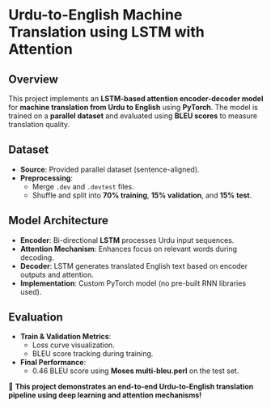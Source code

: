 # **Urdu-to-English Machine Translation using LSTM with Attention**  

## **Overview**  
This project implements an **LSTM-based attention encoder-decoder model** for **machine translation from Urdu to English** using **PyTorch**. The model is trained on a **parallel dataset** and evaluated using **BLEU scores** to measure translation quality.  

## **Dataset**  
- **Source**: Provided parallel dataset (sentence-aligned).  
- **Preprocessing**:  
  - Merge `.dev` and `.devtest` files.  
  - Shuffle and split into **70% training**, **15% validation**, and **15% test**.  

## **Model Architecture**  
- **Encoder**: Bi-directional **LSTM** processes Urdu input sequences.  
- **Attention Mechanism**: Enhances focus on relevant words during decoding.  
- **Decoder**: LSTM generates translated English text based on encoder outputs and attention.  
- **Implementation**: Custom PyTorch model (no pre-built RNN libraries used).  

## **Evaluation**  
- **Train & Validation Metrics**:  
  - Loss curve visualization.  
  - BLEU score tracking during training.  
- **Final Performance**:  
  - 0.46 BLEU score using **Moses multi-bleu.perl** on the test set.
    
🚀 **This project demonstrates an end-to-end Urdu-to-English translation pipeline using deep learning and attention mechanisms!**

